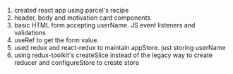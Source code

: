 1. created react app using parcel's recipe
2. header, body and motivation card components
3. basic HTML form accepting userName. JS event listeners and validations
4. useRef to get the form value.
5. used redux and react-redux to maintain appStore. just storing userName
6. using redux-toolkit's createSlice instead of the legacy way to create reducer
   and configureStore to create store

